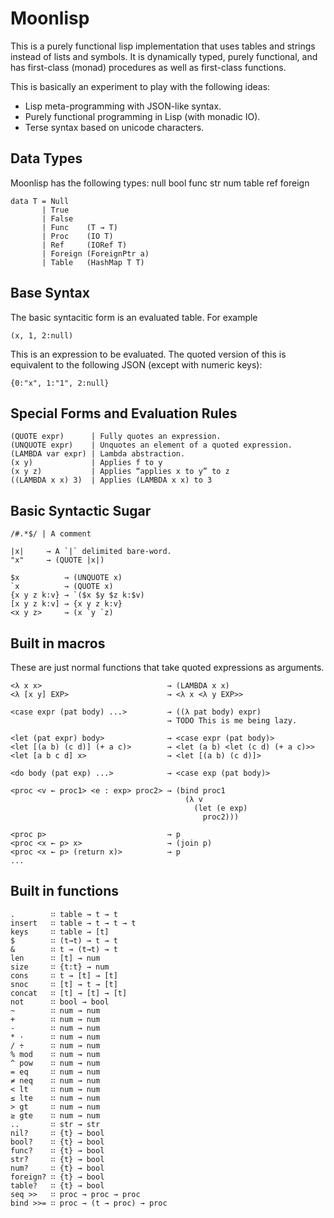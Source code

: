 # Moonlisp

This is a purely functional lisp implementation that uses tables and strings
instead of lists and symbols. It is dynamically typed, purely functional,
and has first-class (monad) procedures as well as first-class functions.

This is basically an experiment to play with the following ideas:

  - Lisp meta-programming with JSON-like syntax.
  - Purely functional programming in Lisp (with monadic IO).
  - Terse syntax based on unicode characters.


## Data Types

Moonlisp has the following types: null bool func str num table ref foreign

    data T = Null
           | True
           | False
           | Func    (T → T)
           | Proc    (IO T)
           | Ref     (IORef T)
           | Foreign (ForeignPtr a)
           | Table   (HashMap T T)


## Base Syntax

The basic syntacitic form is an evaluated table. For example

    (x, 1, 2:null)

This is an expression to be evaluated. The quoted version of this is
equivalent to the following JSON (except with numeric keys):

    {0:"x", 1:"1", 2:null}

## Special Forms and Evaluation Rules

    (QUOTE expr)      | Fully quotes an expression.
    (UNQUOTE expr)    | Unquotes an element of a quoted expression.
    (LAMBDA var expr) | Lambda abstraction.
    (x y)             | Applies f to y
    (x y z)           | Applies “applies x to y” to z
    ((LAMBDA x x) 3)  | Applies (LAMBDA x x) to 3


## Basic Syntactic Sugar

    /#.*$/ | A comment

    |x|     → A `|` delimited bare-word.
    "x"     → (QUOTE |x|)

    $x          → (UNQUOTE x)
    `x          → (QUOTE x)
    {x y z k:v} → `($x $y $z k:$v)
    [x y z k:v] → {x y z k:v}
    <x y z>     → (x `y `z)


## Built in macros

These are just normal functions that take quoted expressions as arguments.

    <λ x x>                            → (LAMBDA x x)
    <λ [x y] EXP>                      → <λ x <λ y EXP>>

    <case expr (pat body) ...>         → ((λ pat body) expr)
                                       → TODO This is me being lazy.

    <let (pat expr) body>              → <case expr (pat body)>
    <let [(a b) (c d)] (+ a c)>        → <let (a b) <let (c d) (+ a c)>>
    <let [a b c d] x>                  → <let [(a b) (c d)]>

    <do body (pat exp) ...>            → <case exp (pat body)>

    <proc <v ← proc1> <e : exp> proc2> → (bind proc1
                                           (λ v
                                             (let (e exp)
                                               proc2)))

    <proc p>                           → p
    <proc <x ← p> x>                   → (join p)
    <proc <x ← p> (return x)>          → p
    ...


## Built in functions

    .        ∷ table → t → t
    insert   ∷ table → t → t → t
    keys     ∷ table → [t]
    $        ∷ (t→t) → t → t
    &        ∷ t → (t→t) → t
    len      ∷ [t] → num
    size     ∷ {t:t} → num
    cons     ∷ t → [t] → [t]
    snoc     ∷ [t] → t → [t]
    concat   ∷ [t] → [t] → [t]
    not      ∷ bool → bool
    ~        ∷ num → num
    +        ∷ num → num
    -        ∷ num → num
    * ·      ∷ num → num
    / ÷      ∷ num → num
    % mod    ∷ num → num
    ^ pow    ∷ num → num
    = eq     ∷ num → num
    ≠ neq    ∷ num → num
    < lt     ∷ num → num
    ≤ lte    ∷ num → num
    > gt     ∷ num → num
    ≥ gte    ∷ num → num
    ..       ∷ str → str
    nil?     ∷ {t} → bool
    bool?    ∷ {t} → bool
    func?    ∷ {t} → bool
    str?     ∷ {t} → bool
    num?     ∷ {t} → bool
    foreign? ∷ {t} → bool
    table?   ∷ {t} → bool
    seq >>   ∷ proc → proc → proc
    bind >>= ∷ proc → (t → proc) → proc
